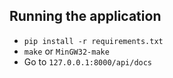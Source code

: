 ## Running the application
 -   `pip install -r requirements.txt`
 -   `make` or `MinGW32-make`
 -   Go to `127.0.0.1:8000/api/docs`
